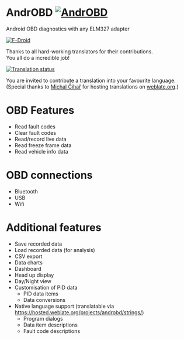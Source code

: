 # AndrOBD [![AndrOBD](https://f-droid.org/repo/icons/com.fr3ts0n.ecu.gui.androbd.10305.png)](https://f-droid.org/packages/com.fr3ts0n.ecu.gui.androbd/)
Android OBD diagnostics with any ELM327 adapter

[![F-Droid](https://f-droid.org/wiki/images/0/06/F-Droid-button_get-it-on.png)](https://f-droid.org/repository/browse/?fdfilter=AndrOBD&fdid=com.fr3ts0n.ecu.gui.androbd)

Thanks to all hard-working translators for their contributions.
<br>You all do a incredible job!

[![Translation status](https://hosted.weblate.org/widgets/androbd/-/multi-auto.svg)](https://hosted.weblate.org/engage/androbd/?utm_source=widget)

You are invited to contribute a translation into your favourite language. 
(Special thanks to [Michal Čihař](https://github.com/nijel) for hosting translations on [weblate.org](http://weblate.org/).)

# OBD Features
* Read fault codes
* Clear fault codes
* Read/record live data
* Read freeze frame data
* Read vehicle info data

# OBD connections
* Bluetooth
* USB
* Wifi

# Additional features
* Save recorded data
* Load recorded data (for analysis)
* CSV export
* Data charts
* Dashboard
* Head up display
* Day/Night view
* Customisation of PID data
  + PID data items
  + Data conversions
* Native language support (translatable via https://hosted.weblate.org/projects/androbd/strings/)
  + Program dialogs
  + Data item descriptions
  + Fault code descriptions
